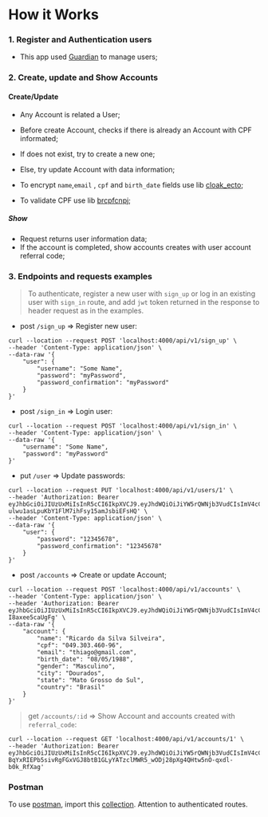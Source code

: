 # How it Works

### 1. Register and Authentication users

* This app used [Guardian](https://github.com/ueberauth/guardian) to manage users;

### 2. Create, update and Show Accounts

#### Create/Update
* Any Account is related a User;
* Before create Account, checks if there is already an Account with CPF informated;
* If does not exist, try to create a new one;
* Else, try update Account with data information;

* To encrypt `name`,`email` , `cpf` and `birth_date` fields use lib [cloak_ecto](https://github.com/danielberkompas/cloak_ecto);
* To validate CPF use lib [brcpfcnpj](https://github.com/williamgueiros/Brcpfcnpj);

##### Show
* Request returns user information data;
* If the account is completed, show accounts creates with user account referral code;


### 3. Endpoints and requests examples

> To authenticate, register a new user with `sign_up` or log in an existing user with `sign_in` route, and add `jwt` token returned in the response to header request as in the examples.

* post `/sign_up` => Register new user:

```
curl --location --request POST 'localhost:4000/api/v1/sign_up' \
--header 'Content-Type: application/json' \
--data-raw '{
	"user": {
		"username": "Some Name",
		"password": "myPassword",
		"password_confirmation": "myPassword"
	}
}'
```

* post `/sign_in` => Login user:

```
curl --location --request POST 'localhost:4000/api/v1/sign_in' \
--header 'Content-Type: application/json' \
--data-raw '{
    "username": "Some Name",
    "password": "myPassword"
}'
```

* put `/user` => Update passwords:

```
curl --location --request PUT 'localhost:4000/api/v1/users/1' \
--header 'Authorization: Bearer eyJhbGciOiJIUzUxMiIsInR5cCI6IkpXVCJ9.eyJhdWQiOiJiYW5rQWNjb3VudCIsImV4cCI6MTU5NjU0Njg1NSwiaWF0IjoxNTk0MTI3NjU1LCJpc3MiOiJiYW5rQWNjb3VudCIsImp0aSI6ImY3ZGYxM2M0LWMwNjctNDM1MC1hMDdhLTg1ZWE1ZTE0NTY1ZCIsIm5iZiI6MTU5NDEyNzY1NCwic3ViIjoiMSIsInR5cCI6ImFjY2VzcyJ9.IcQtTnYuJsv723_KCBmQJWH7MaMdIJZjqKnXI8hpjAi5itZGG-ulwu1asLpuKbY1FlM7ihFsy15amJsbiEFsHQ' \
--header 'Content-Type: application/json' \
--data-raw '{
    "user": {
        "password": "12345678",
        "password_confirmation": "12345678"
    }
}'
```

* post `/accounts` => Create or update Account;

```
curl --location --request POST 'localhost:4000/api/v1/accounts' \
--header 'Content-Type: application/json' \
--header 'Authorization: Bearer   eyJhbGciOiJIUzUxMiIsInR5cCI6IkpXVCJ9.eyJhdWQiOiJiYW5rQWNjb3VudCIsImV4cCI6MTU5NjQ3NDkyMiwiaWF0IjoxNTk0MDU1NzIyLCJpc3MiOiJiYW5rQWNjb3VudCIsImp0aSI6IjE0N2U2NjNmLTlkMWUtNDk5ZC1iMGMwLTAyM2RkODBiZGZkNCIsIm5iZiI6MTU5NDA1NTcyMSwic3ViIjoiMSIsInR5cCI6ImFjY2VzcyJ9.8_oqapNpNdw6EuQ148zasEKTV3TZU_HHxWHHFx3ZnyNKDlCOEYPWS76YpZPvqq7sMCJK3ulM-I8axee5caUgFg' \
--data-raw '{
	"account": {
		"name": "Ricardo da Silva Silveira",
		"cpf": "049.303.460-96",
		"email": "thiago@gmail.com",
		"birth_date": "08/05/1988",
		"gender": "Masculino",
		"city": "Dourados",
		"state": "Mato Grosso do Sul",
		"country": "Brasil"
	}
}'
```

> get `/accounts/:id` => Show Account and accounts created with `referral_code`:

```
curl --location --request GET 'localhost:4000/api/v1/accounts/1' \
--header 'Authorization: Bearer eyJhbGciOiJIUzUxMiIsInR5cCI6IkpXVCJ9.eyJhdWQiOiJiYW5rQWNjb3VudCIsImV4cCI6MTU5NjQ3ODczOCwiaWF0IjoxNTk0MDU5NTM4LCJpc3MiOiJiYW5rQWNjb3VudCIsImp0aSI6Ijc2ZGNmNzUxLTcyOTgtNGYwYy1iNjA2LTY5MThiZmNlZmNmYSIsIm5iZiI6MTU5NDA1OTUzNywic3ViIjoiMiIsInR5cCI6ImFjY2VzcyJ9.2Vi_NnMCesWLb-BqYxRIEPb5sivRgFGxVGJ8btB1GLyYATzclMWR5_wODj28pXg4QHtw5nO-qxdl-b0k_RfXag'
```

### Postman

To use [postman](https://www.postman.com/), import this [collection](https://www.getpostman.com/collections/e5fd245bd2f40f692dcf).
Attention to authenticated routes.
